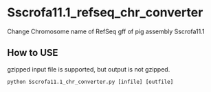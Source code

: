 # Sscrofa11.1_refseq_chr_converter
Change Chromosome name of RefSeq gff of pig assembly Sscrofa11.1



## How to USE
gzipped input file is supported, but output is not gzipped.

	python Sscrofa11.1_chr_converter.py [infile] [outfile]
